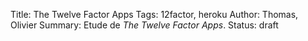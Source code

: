 Title: The Twelve Factor Apps
Tags: 12factor, heroku
Author: Thomas, Olivier
Summary: Etude de *The Twelve Factor Apps*.
Status: draft



